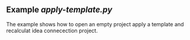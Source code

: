 ## Example _apply-template.py_

The example shows how to open an empty project apply a template and recalculat idea connecection project.

